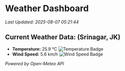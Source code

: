 
# Weather Dashboard

_Last Updated: 2025-08-07 05:21:44_

## Current Weather Data: (Srinagar, JK)
- **Temperature:** 25.9 °C ![Temperature Badge](https://img.shields.io/badge/Temperature-Medium%20Temp-green)
- **Wind Speed:** 5.6 km/h ![Wind Speed Badge](https://img.shields.io/badge/Wind%20Speed-Light%20Wind-blue)

*Powered by Open-Meteo API*
